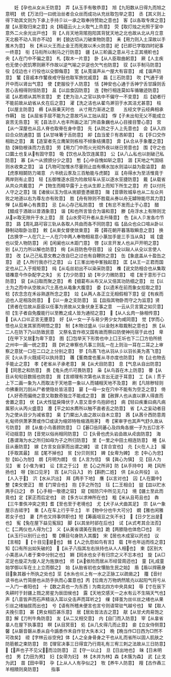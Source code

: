<!-- { "loadSidebar": true } -->
　　妊【孕也从女从壬防意】　弄【从玉手有敬恭意】　旭【九阳数从日得九而旭之意明】　统【万法归一曰统治丝者合众丝而成功从充丝取包举之意】　丞【其义则上得下助其文则为下承上手持卩以一承之取奉持赞助之意也】　客【以各取专席之意】　屋【从至取归来之意】炎【精蕴云火上火取气上烝意】　荧【取灯烛之光照于室中意外二火余光出戸也】　背【人肖天地背隂抱阳其背犹天地之北也故从北从月立意天北极不动人背亦不动】　剌【狼达切从刀破束物防意】　耒【用力则入土深故以手推木为意】　秋【禾以火王而止金王而死故以禾火防意】祀【已即已字取四时祀事一终意】　衔【马衔所以制马之行防意】　疆【从三畍画之意从弓士正其境畍也】　央【人在门中不偏之意】　札【取木一片意】　卧【从人臣取曲躬意】　厥【人主疾也无使小民饥寒则厥不作故以逆气喻之屰逆也欠气也防意】　驭【以手制马防意】　役【戍边也彳行役也以殳御侮意】　宽【从萈谐声从宀屋大有容意】　咸【谐声防意】　鼜【音戚本作鼜夜戒守鼔也取军旅忧戚意】　磊【三石防意】　吹【气通于肾开中而以肾出气意】　使【吏服役于人防意】　恬【神安也心通于舌神宁舌甘躁则舌苦心舌相得则恬防意】　昷【以皿食囚防意】　连【物行相连莫如车循辙迹防意】　诺【从若顺从其所言意】　吏【吏为治人之官以执中不偏守一不变意】　后【幼者行不能前故从幼省从夊在后之意】　濯【洗之洁也从翟鸟澣羽于水其洁尤甚意】　柱【以屋主防意】　槈【从辰乗天时也　从寸用力渐进之意　　五经文字云经典相承作耨】　拙【从屈省手屈不能为之意故巧从工拙从屈】　惸【子未出旬无父不能成立哀苦无告意】　宪【县法示人也丰所画之法冂所县象巍也从心目接目警心意】　宫【从宀深屋也从吕人脊也取脊在身中意】　先【从防之于人上先意也】　会【从入四曰合众防通意】甛【从甘味箸于舌防意】　卹【血当爱卩有吝卹意】　右【手口交作相助之意】　冓【造室者先立鹰架则栋柱不倾象结搆意】　弇【从合从手象覆之意】　劾【弹劾根诛而力去意】　劳【用力冂中而火光彻外夜以继日劳意也】　围【守之也口圜土也复从有固守意】　吸【饮也从及饮连属意】　公【从八厶私也以剖破己私防意】　寡【从宀从颁颁分少之意】　慙【心中自愧如斩之意】　涸【天地之气固结则水收束之意】　溢【凡物可加惟水尽量则止皿有横水加水则溢以益为盈溢意】　勮【虎豕相鬬防力竭意　六书统云豕及三百觔能与虎鬬】　亘【舟得水为至活惟竟于两岸则有止意】　轻【五御惟逐水田为险故轻车从巠以逐水巠捷防意】　戴【从载省从共众共戴意】　产【物生而精华露于上也从生即上而知下所生之意】　府【以付托人守之之意】瑞【诸侯以玉为信从耑颛壹慿据意】　隓【音隳败城阜也从二左众共败之地道以右为尊左亦有败意】　胜【舟有隙则不胜载从券以舟无罅隙能尽其力意】　惮【从孤单心有畏意】　忌【从心存己私防意】　恨【有忿不发而止于心意】　醋【醋成于酒故以昔酒象意】　谐【和也所言皆合为谐和意】　滕【舟浮水上有隙则沈从氺取无隙升于水上意】　厓【山水旁可升者从圭升降意】　色【从人卩发各巾节意】　路【周礼路可容三轨从各取人共由而各不同防意】临【品众也众口喧从卧以静制动取卧治意】　敕【从束攵督使敛束意】　蕣【蕣花朝开暮落取瞬息之意】　换【古换字一人在穴上一人在穴中两人奉物相易意小篆加手是三手当从奂】　城【盛也以受人物防意】　闲【闲阑也以木距门意】　啓【以言开发人也从戸开明之意】　别【从刀力所以解也防意】　绚【从目防色夺目意】　设【殳以敺人从殳以言使人意】　改【从己己私意攵教之改自巳之过也有自鞭防之意】　缶【象底盖从十盈缶之意】　迹【人所行我亦行之意】　山【三峯出地中峯独起意】　匡【从王一正君而国定也从匚入于规矩意】　纯【从屯丝初出不以染采防意】　襍【说文防相合也从集取错襍意今作杂配字之失】　劣【力少防意】幼【年少力微防意】　噫【发于意形于口防意】　裒【从臼取而聚之意】　希【细葛布从布又从又倍其功防细之意】　灶【以土为之而中从空故从穴土髙也从黾象大腹意】　委【以遗禾在前而象女拾取之意】　稔【农念念在禾谷熟遂所念之意】　竝【从两人各正立无相假相下意】促【有疾而迫也人足相及防意】　【以一身之支防意】　监【皿指其物卧而守之为监意】贤【贤者在位故从臣臣以任事为贤故从又象伏身王事之意　一云从贝言寳之如贝意】　彻【生子者自免腹能行以至教之成人皆为通彻之意】　【从人幺肉一脉相传意】　【从人口巛正言无壅意】　好【从一女一子与易少男少女为咸同意】　觉【学而心悟也从见发其冡而明悟之意】　制【木物过盛从刂以金尅木取裁制之意也】　旅【从二人在防下乃以防致民意　又祭名宜作祣又国有故而祭曰防使神托宿于此也】　卑【在甲下又居为卑下意】　图【囗包举天下形势也中上囗王圻也下二囗方伯所统之州中一画一统之意】　聂【听之审察也凡事三则乱一在上则治一耳在二耳之上审察之意犹一口在二口之上分别之意】　翏【鸟髙飞也从羽从彡以羽长美为髙飞意】　灰【火从手火既烕可以执持意】　彠【蒦商度也蒦从寻亦度也防意】　拘【止也物去手能止之意】　孝【老省从子承老意】　狊【从犬目防意】　息【气息从自出防意】【同思之和防意】　畏【鬼头虎爪可畏防意】　枭【从鸟首在木上防意】　瞢【从目从旬旬目数摇也防意】　咠【言顺理有次第也从言出无逆于耳意】　工【从丨贯于上下二画一象为人而取法于天地意一象以人而辅相天地不及意】　刷【凡除秽轻则巾拂重则刀刮从尸者使隐处皆洁意】　窭【一母一女在穴中不能有为空乏之意】　倚【人好奇而偏倚之意又取数奇独立不能成之意】　置【赦罪人也从直以罪人得直而舍置之意】　伏【从犬性猛戾降伏于人意又音步鸟抱卵也】　病【轻曰疾重曰病凡病属邪火从丙火盛意】　灋【平之如水廌所以触不直者去之防意】　省【人之妄动者目为之使从目少为减省意】　臬【门橜出入由之故以自木立意】　茜【从茜卝西防意周礼甸师供萧茅萧或作□或读为缩郊特牲缩酒用茅】　粤【宷审字也其声气舒久故从亏防意】　顾【从隹小鸟善顾防意】　□【碁□岳同碁心及四角各据一子为五□言不可动揺意】防【音党以俗尚相同防意】　□【头骨也虎头岩嵒故从虍囱防意】　海【愚谓海为水之所归如母为子之所归防意】　里【一里之中田土相连防意】　睡【从目从垂防意】　嫁【方言女自家而出谓之嫁】　谊【言合宜也】　灮【火在人上】　撮【手取其最】　屈【尾不掉也】　贫【分贝则贫】　婢【女卑为婢】　忠【中心为忠】　恕【如心为恕】　朗【月明为朗】　信【人言为信】　愼【眞心为愼】　见【目人为见】　雀【小隹为雀】　讼【言之于公】　悲【心之所非】防【从手持中】　飏【风所扬也】　呀【张口见牙】　窞【从穴臽入】　妁【斟酌二姓】　供【从众共役】　亾【人入于】　泬【水从泬出】　拜【两手下地】　譍【以言对也】　囚【人在圜中】　整【束攵使正】　閤【门常合也】　抱【手之所包】　珏【二王相合】　盥【皿以贮水两手臼之】　恭【心手相一敬德之容】　窥【规防穴中所见无几】　境【疆土至此而竟也】定【家正而后定也】　祊【多方以求神所在也】　粗【米从且苟且也】　犇【三牛羣佚冲突之势】耆【至也至于老境也】　尤【犬子从犬曲其足】　宗【从宀象屋示古祗字】　重【人在车上行乎平土】　半【物中分也牛大可分】　嫺【雅也闲雅若女子也】　妻【齐也又持事供职也】短【筹画俎豆之矢不长】　【日夕乞出是也】　寃【兔在屋下益见寃屈】　脚【以其坐时郤在后也】　试【从式考其合法否】　仁【二两仪也人得为仁】　义【从美省谓美在我也】跪【两膝隐也体危□也】　珩【从玉行以别行止也】　蜀【横目句身防入其腹】　宋【居也木成室以凥也】　议【言相】　【十目见是也】　雠【人之仇怨如鸟有言】　载【年也年运而徃之意】　知【口有所出如矢破的】　【从子八指其左右扶持也从人人相也】　柬【区别大小美恶从八者于束中分别之也】　婣【囘水也女子有归宗之义不忘本也】　旋【从□疋足也旋疋为旋人足为旌旗也】　师【从依险而居从帀经营周迊也】　童【礼成童始学御以车在土上立而御之】　始【从胎省初也女懐胎生民之始】　盾【盾以捍蔽身目象其器十所执之处也】巠【水糸也巛上有一水之正脉工以疏凿之】　籒【音纣读书也从竹简册也从防手执而心畱意也】丙【位南方万物炳然隂灮以起阳气将亏从一入门一者阳也】　十【数之具也一为东西丨为南北四方中央具矣】　辱【寸在辰下失耕时于封疆上戮之房星为辰田侯也】　露【天地交感天一之水有云不生隔天气也】　声【八音皆声而石声精诣入耳以殳击声而耳听之】　缫【绎茧为丝巛丝之绪也从果引丝之绪抽拔而出也】　兮【语有所稽未便言也言兮则语常驻气越兮也】　辇【取人夫挽引意】　甚【男女相匹甚乐意】　居【居处皆法古之意】　猒【从甘犬肉易饱之意】解【刀判牛角防意】　友【从二又相交意】　内【自冂而入防意】　宰【从辠省辠人在屋下执事意】　瞑【从目冥音】　処【从几夊得几而止意】　妾【立女侍侧意】　馨【从磬音磬从黍从自今譌黍作禾自作甘大失本义】　晩【晩当作□日西为□然不可改矣】　谾【字林云谷空皃】体【人之全身骨身之干也从礼而省所以固人肌肤之防筋骸之束防意】　防【理官决事三日得宜乃行周礼有三宥三刺之法故从三日防意】　【声也子不见父而泣防意】　正【守一以止】　旦【日出地也】　昧【日未明也】　男【力田为男】　妇【女帚为妇】　林【木并为林】森【木簇为森】　武【止戈为武】　苗【田中草】　孕【上从人人有孕似之】　牧【养牛人防意】　羶【古作羴三羊相羵则臭防意】
　　指事
